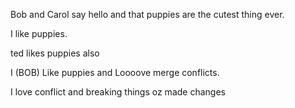 Bob and Carol say hello and that puppies are the cutest thing ever. 

I like puppies.

ted likes puppies also

I (BOB) Like puppies and Loooove merge conflicts.




I love conflict and breaking things
oz made changes

